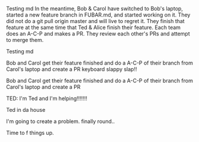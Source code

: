 
Testing md
In the meantime, Bob & Carol have switched to Bob's laptop, started a new feature branch in FUBAR.md, and started working on it. They did not do a git pull origin master and will live to regret it. They finish that feature at the same time that Ted & Alice finish their feature. Each team does an A-C-P and makes a PR. They review each other's PRs and attempt to merge them.

Testing md 

Bob and Carol get their feature finished and do a A-C-P of their branch from Carol's laptop and create a PR 
keyboard slappy slap!!

Bob and Carol get their feature finished and do a A-C-P of their branch from Carol's laptop and create a PR

TED: I'm Ted and I'm helping!!!!!!!

Ted in da house

I'm going to create a problem.
finally round..

Time to f things up.